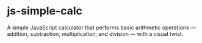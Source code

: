 # js-simple-calc
A simple JavaScript calculator that performs basic arithmetic operations — addition, subtraction, multiplication, and division — with a visual twist.
